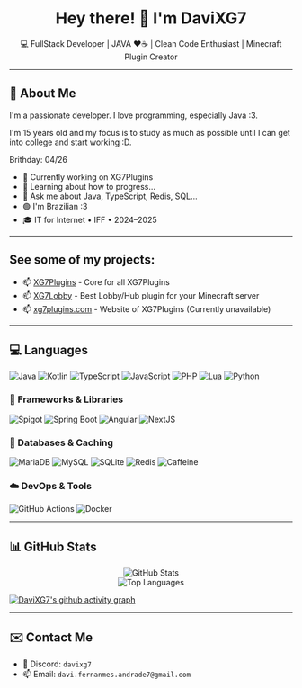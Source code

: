 <!-- Header with a tagline -->
<h1 align="center">Hey there! 👋 I'm DaviXG7</h1>
<p align="center">💻 FullStack Developer | JAVA ❤️☕ | Clean Code Enthusiast | Minecraft Plugin Creator</p>

---

## 📌 About Me

I'm a passionate developer. I love programming, especially Java :3.

I'm 15 years old and my focus is to study as much as possible until I can get into college and start working :D.

Brithday: 04/26

- 🔭 Currently working on XG7Plugins
- 🌱 Learning about how to progress...
- 💬 Ask me about Java, TypeScript, Redis, SQL...
- 🟢 I'm Brazilian :3
- 🎓 IT for Internet • IFF • 2024–2025

---

## See some of my projects:

- 📫 [XG7Plugins](https://github.com/XG7Plugins/XG7Plugins) - Core for all XG7Plugins
- 📫 [XG7Lobby](https://github.com/XG7Plugins/XG7Lobby) - Best Lobby/Hub plugin for your Minecraft server
- 📫 [xg7plugins.com](https://xg7plugins.com) - Website of XG7Plugins (Currently unavailable)

---

## 💻 Languages
![Java](https://img.shields.io/badge/Java-%23ED8B00.svg?style=for-the-badge&logo=java&logoColor=white)
![Kotlin](https://img.shields.io/badge/Kotlin-%23d1a802.svg?style=for-the-badge&logo=kotlin)
![TypeScript](https://img.shields.io/badge/TypeScript-%23007ACC.svg?style=for-the-badge&logo=typescript&logoColor=white)
![JavaScript](https://img.shields.io/badge/JavaScript-%23F7DF1E.svg?style=for-the-badge&logo=javascript&logoColor=black)
![PHP](https://img.shields.io/badge/PHP-%238403ab.svg?style=for-the-badge&logo=php&logoColor=black)
![Lua](https://img.shields.io/badge/Lua-%233125a1.svg?style=for-the-badge&logo=lua)
![Python](https://img.shields.io/badge/Python-%23007ec7.svg?style=for-the-badge&logo=python&logoColor=yellow)

### 🧱 Frameworks & Libraries
![Spigot](https://img.shields.io/badge/Spigot-%23ffd000.svg?style=for-the-badge&logo=spigot&logoColor=white)
![Spring Boot](https://img.shields.io/badge/Spring_Boot-%236DB33F.svg?style=for-the-badge&logo=spring-boot&logoColor=white)
![Angular](https://img.shields.io/badge/Angular-%23DD0031.svg?style=for-the-badge&logo=angular&logoColor=white)
![NextJS](https://img.shields.io/badge/NextJS-%23000000.svg?style=for-the-badge&logo=nextjs&logoColor=white)

### 💽 Databases & Caching
![MariaDB](https://img.shields.io/badge/MariaDB-%234479A5.svg?style=for-the-badge&logo=mariadb&logoColor=white)
![MySQL](https://img.shields.io/badge/MySQL-%234479A1.svg?style=for-the-badge&logo=mysql&logoColor=white)
![SQLite](https://img.shields.io/badge/SQLite-%2307405e.svg?style=for-the-badge&logo=sqlite&logoColor=white)
![Redis](https://img.shields.io/badge/Redis-%23DC382D.svg?style=for-the-badge&logo=redis&logoColor=white)
![Caffeine](https://img.shields.io/badge/Caffeine-Cache-%2300BFA5?style=for-the-badge)

### ☁️ DevOps & Tools
![GitHub Actions](https://img.shields.io/badge/GitHub_Actions-%232671E5.svg?style=for-the-badge&logo=githubactions&logoColor=white)
![Docker](https://img.shields.io/badge/Docker-%230db7ed.svg?style=for-the-badge&logo=docker&logoColor=white)

---

## 📊 GitHub Stats

<p align="center">
  <img src="https://github-readme-stats.vercel.app/api?username=DAVIXG7&show_icons=true&theme=radical" alt="GitHub Stats" />
  <br>
  <img src="https://github-readme-stats.vercel.app/api/top-langs/?username=DAVIXG7&layout=compact&theme=radical" alt="Top Languages" />
  <br>

  [![DaviXG7's github activity graph](https://github-readme-activity-graph.vercel.app/graph?username=DaviXG7&theme=tokyo-night)](https://github.com/DaviXG7/github-readme-activity-graph)

</p>

---

## ✉️ Contact Me

- 🧠 Discord: `davixg7`
- 📫 Email: `davi.fernanmes.andrade7@gmail.com`
